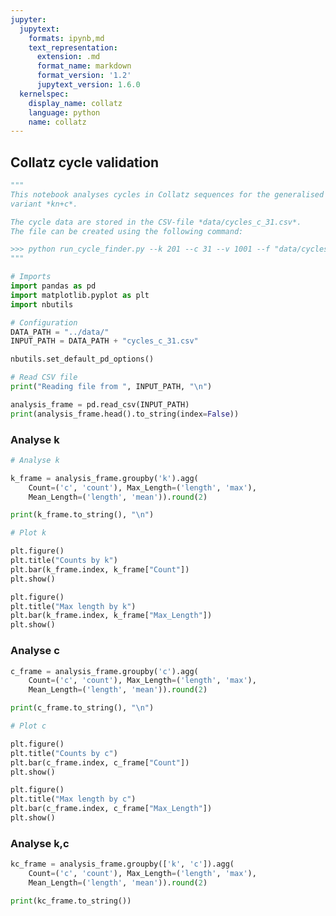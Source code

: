 ```yaml
---
jupyter:
  jupytext:
    formats: ipynb,md
    text_representation:
      extension: .md
      format_name: markdown
      format_version: '1.2'
      jupytext_version: 1.6.0
  kernelspec:
    display_name: collatz
    language: python
    name: collatz
---
```


<!-- #region pycharm={"name": "#%% md\n"} -->
## Collatz cycle validation
<!-- #endregion -->

```python pycharm={"name": "#%%\n"}
"""
This notebook analyses cycles in Collatz sequences for the generalised
variant *kn+c*.

The cycle data are stored in the CSV-file *data/cycles_c_31.csv*.
The file can be created using the following command:

>>> python run_cycle_finder.py --k 201 --c 31 --v 1001 --f "data/cycles_c_31.csv"
"""

# Imports
import pandas as pd
import matplotlib.pyplot as plt
import nbutils

# Configuration
DATA_PATH = "../data/"
INPUT_PATH = DATA_PATH + "cycles_c_31.csv"

nbutils.set_default_pd_options()

# Read CSV file
print("Reading file from ", INPUT_PATH, "\n")

analysis_frame = pd.read_csv(INPUT_PATH)
print(analysis_frame.head().to_string(index=False))
```

### Analyse k

```python pycharm={"name": "#%%\n"}
# Analyse k

k_frame = analysis_frame.groupby('k').agg(
    Count=('c', 'count'), Max_Length=('length', 'max'),
    Mean_Length=('length', 'mean')).round(2)

print(k_frame.to_string(), "\n")
```

```python pycharm={"name": "#%%\n"}
# Plot k

plt.figure()
plt.title("Counts by k")
plt.bar(k_frame.index, k_frame["Count"])
plt.show()

plt.figure()
plt.title("Max length by k")
plt.bar(k_frame.index, k_frame["Max_Length"])
plt.show()
```

### Analyse c

```python pycharm={"name": "#%%\n"}
c_frame = analysis_frame.groupby('c').agg(
    Count=('c', 'count'), Max_Length=('length', 'max'),
    Mean_Length=('length', 'mean')).round(2)

print(c_frame.to_string(), "\n")
```

```python pycharm={"name": "#%%\n"}
# Plot c

plt.figure()
plt.title("Counts by c")
plt.bar(c_frame.index, c_frame["Count"])
plt.show()

plt.figure()
plt.title("Max length by c")
plt.bar(c_frame.index, c_frame["Max_Length"])
plt.show()


```

### Analyse k,c

```python pycharm={"name": "#%%\n"}
kc_frame = analysis_frame.groupby(['k', 'c']).agg(
    Count=('c', 'count'), Max_Length=('length', 'max'),
    Mean_Length=('length', 'mean')).round(2)

print(kc_frame.to_string())
```
